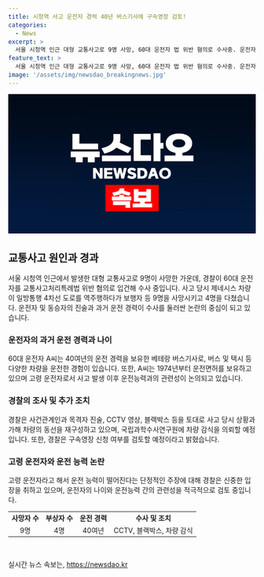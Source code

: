 ```yaml
---
title: 시청역 사고 운전자 경력 40년 버스기사에 구속영장 검토!
categories:
  - News
excerpt: >
  서울 시청역 인근 대형 교통사고로 9명 사망, 60대 운전자 법 위반 혐의로 수사중. 운전자는 급발진 주장하며 경력은 버스기사. 사고 후 고령 운전자 자격 논란 속, 경찰은 사건 재구성 및 엄정 수사 약속. A씨의 입장은 아직 알려지지 않음.
feature_text: >
  서울 시청역 인근 대형 교통사고로 9명 사망, 60대 운전자 법 위반 혐의로 수사중. 운전자는 급발진 주장하며 경력은 버스기사. 사고 후 고령 운전자 자격 논란 속, 경찰은 사건 재구성 및 엄정 수사 약속. A씨의 입장은 아직 알려지지 않음.
image: '/assets/img/newsdao_breakingnews.jpg'
---
```


<p><img src="/assets/img/newsdao_breakingnews.jpg" alt="ranknews 속보" /></p>

<h2 data-ke-size="size26">교통사고 원인과 경과</h2>

<p data-ke-size="size16">서울 시청역 인근에서 발생한 대형 교통사고로 9명이 사망한 가운데, 경찰이 60대 운전자를 교통사고처리특례법 위반 혐의로 입건해 수사 중입니다. 사고 당시 제네시스 차량이 일방통행 4차선 도로를 역주행하다가 보행자 등 9명을 사망시키고 4명을 다쳤습니다. 운전자 및 동승자의 진술과 과거 운전 경력이 수사를 둘러싼 논란의 중심이 되고 있습니다.</p>

<h3>운전자의 과거 운전 경력과 나이</h3>

<p data-ke-size="size16">60대 운전자 A씨는 40여년의 운전 경력을 보유한 베테랑 버스기사로, 버스 및 택시 등 다양한 차량을 운전한 경험이 있습니다. 또한, A씨는 1974년부터 운전면허를 보유하고 있으며 고령 운전자로서 사고 발생 이후 운전능력과의 관련성이 논의되고 있습니다.</p>

<h3>경찰의 조사 및 추가 조치</h3>

<p data-ke-size="size16">경찰은 사건관계인과 목격자 진술, CCTV 영상, 블랙박스 등을 토대로 사고 당시 상황과 가해 차량의 동선을 재구성하고 있으며, 국립과학수사연구원에 차량 감식을 의뢰할 예정입니다. 또한, 경찰은 구속영장 신청 여부를 검토할 예정이라고 밝혔습니다.</p>

<h3>고령 운전자와 운전 능력 논란</h3>

<p data-ke-size="size16">고령 운전자라고 해서 운전 능력이 떨어진다는 단정적인 주장에 대해 경찰은 신중한 입장을 취하고 있으며, 운전자의 나이와 운전능력 간의 관련성을 적극적으로 검토 중입니다.</p>

<table>
  <tr>
    <td style="text-align: center; height: 17px;"><b>사망자 수</b></td>
    <td style="text-align: center; height: 17px;"><b>부상자 수</b></td>
    <td style="text-align: center; height: 17px;"><b>운전 경력</b></td>
    <td style="text-align: center; height: 17px;"><b>수사 및 조치</b></td>
  </tr>
  <tr>
    <td style="text-align: center; height: 17px;">9명</td>
    <td style="text-align: center; height: 17px;">4명</td>
    <td style="text-align: center; height: 17px;">40여년</td>
    <td style="text-align: center; height: 17px;">CCTV, 블랙박스, 차량 감식</td>
  </tr>
</table>

<p data-ke-size="size16">&nbsp;</p>
실시간 뉴스 속보는, <a href="https://newsdao.kr" rel="dofollow">https://newsdao.kr</a>


